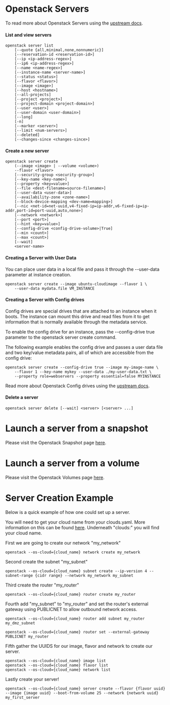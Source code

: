 # Openstack Servers

To read more about Openstack Servers using the [upstream docs](https://docs.openstack.org/python-openstackclient/latest/cli/command-objects/server.html).

#### List and view servers

``` shell
openstack server list
    [--quote {all,minimal,none,nonnumeric}]
    [--reservation-id <reservation-id>]
    [--ip <ip-address-regex>]
    [--ip6 <ip-address-regex>]
    [--name <name-regex>]
    [--instance-name <server-name>]
    [--status <status>]
    [--flavor <flavor>]
    [--image <image>]
    [--host <hostname>]
    [--all-projects]
    [--project <project>]
    [--project-domain <project-domain>]
    [--user <user>]
    [--user-domain <user-domain>]
    [--long]
    [-n]
    [--marker <server>]
    [--limit <num-servers>]
    [--deleted]
    [--changes-since <changes-since>]
```

#### Create a new server

``` shell
openstack server create
    (--image <image> | --volume <volume>)
    --flavor <flavor>
    [--security-group <security-group>]
    [--key-name <key-name>]
    [--property <key=value>]
    [--file <dest-filename=source-filename>]
    [--user-data <user-data>]
    [--availability-zone <zone-name>]
    [--block-device-mapping <dev-name=mapping>]
    [--nic <net-id=net-uuid,v4-fixed-ip=ip-addr,v6-fixed-ip=ip-addr,port-id=port-uuid,auto,none>]
    [--network <network>]
    [--port <port>]
    [--hint <key=value>]
    [--config-drive <config-drive-volume>|True]
    [--min <count>]
    [--max <count>]
    [--wait]
    <server-name>
```

#### Creating a Server with User Data

You can place user data in a local file and pass it through the --user-data <user-data-file> parameter at instance creation.

``` shell
openstack server create --image ubuntu-cloudimage --flavor 1 \
    --user-data mydata.file VM_INSTANCE
```

#### Creating a Server with Config drives

Config drives are special drives that are attached to an instance when it boots. The instance can mount this drive and read files from it to get information that is normally available through the metadata service.

To enable the config drive for an instance, pass the --config-drive true parameter to the openstack server create command.

The following example enables the config drive and passes a user data file and two key/value metadata pairs, all of which are accessible from the config drive:

``` shell
openstack server create --config-drive true --image my-image-name \
    --flavor 1 --key-name mykey --user-data ./my-user-data.txt \
    --property role=webservers --property essential=false MYINSTANCE
```

Read more about Openstack Config drives using the [upstream docs](https://docs.openstack.org/nova/latest/admin/config-drive.html).

#### Delete a server

``` shell
openstack server delete [--wait] <server> [<server> ...]
```

# Launch a server from a snapshot

Please visit the Openstack Snapshot page [here](openstack-snapshot.md).

# Launch a server from a volume

Please visit the Openstack Volumes page [here](openstack-volumes.md).

# Server Creation Example

Below is a quick example of how one could set up a server.

You will need to get your cloud name from your clouds.yaml. More information on this can be found [here](build-test-envs.md). Underneath "clouds:" you will find your cloud name.

First we are going to create our network "my_network"

``` shell
openstack --os-cloud={cloud_name} network create my_network
```

Second create the subnet "my_subnet"

``` shell
openstack --os-cloud={cloud_name} subnet create --ip-version 4 --subnet-range {cidr range} --network my_network my_subnet
```

Third create the router "my_router"

``` shell
openstack --os-cloud={cloud_name} router create my_router
```

Fourth add "my_subnet" to "my_router" and set the router's external gateway using PUBLICNET to allow outbound network access.

``` shell
openstack --os-cloud={cloud_name} router add subnet my_router my_dmz_subnet

openstack --os-cloud={cloud_name} router set --external-gateway PUBLICNET my_router
```

Fifth gather the UUIDS for our image, flavor and network to create our server.

``` shell
openstack --os-cloud={cloud_name} image list
openstack --os-cloud={cloud_name} flavor list
openstack --os-cloud={cloud_name} network list
```

Lastly create your server! 

``` shell
openstack --os-cloud={cloud_name} server create --flavor {flavor uuid} --image {image uuid} --boot-from-volume 25 --network {network uuid} my_first_server
```
